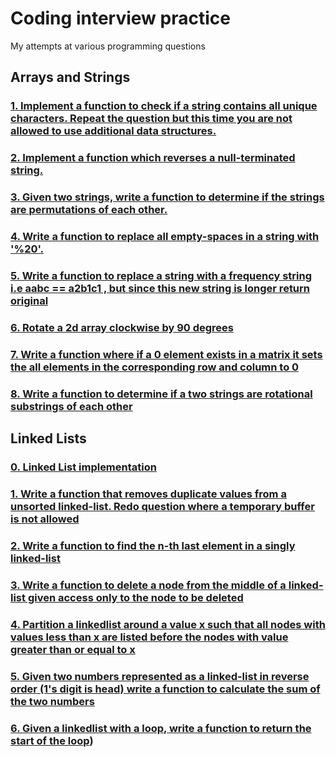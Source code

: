 # Coding interview practice

My attempts at various programming questions

## Arrays and Strings

### [1. Implement a function to check if a string contains all unique characters. Repeat the question but this time you are not allowed to use additional data structures.](./Arrays_Strings/as1.py)

### [2. Implement a function which reverses a null-terminated string.](Arrays_Strings/as2.py)

### [3. Given two strings, write a function to determine if the strings are permutations of each other.](Arrays_Strings/as3.py)

### [4. Write a function to replace all empty-spaces in a string with '%20'.](Arrays_Strings/as4.py)

### [5. Write a function to replace a string with a frequency string i.e aabc == a2b1c1 , but since this new string is longer return original](Arrays_Strings/as5.py)

### [6. Rotate a 2d array clockwise by 90 degrees](Arrays_Strings/as6.py)

### [7. Write a function where if a 0 element exists in a matrix it sets the all elements in the corresponding row and column to 0](Arrays_Strings/as7.py)

### [8. Write a function to determine if a two strings are rotational substrings of each other](Arrays_Strings/as8.py)

## Linked Lists

### [0. Linked List implementation](LinkedLists/LinkedList.py)

### [1. Write a function that removes duplicate values from a unsorted linked-list. Redo question where a temporary buffer is not allowed](LinkedLists/ll1.py)

### [2. Write a function to find the n-th last element in a singly linked-list](LinkedLists/ll2.py)

### [3. Write a function to delete a node from the middle of a linked-list given access only to the node to be deleted](LinkedLists/ll3.py)

### [4. Partition a linkedlist around a value x such that all nodes with values less than x are listed before the nodes with value greater than or equal to x](LinkedLists/ll4.py)

### [5. Given two numbers represented as a linked-list in reverse order (1's digit is head) write a function to calculate the sum of the two numbers](LinkedLists/ll5.py)

### [6. Given a linkedlist with a loop, write a function to return the start of the loop](LinkedLists/ll6.py))
